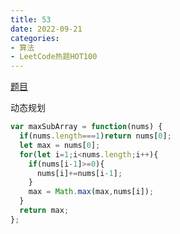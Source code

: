 ```yaml
---
title: 53
date: 2022-09-21
categories: 
- 算法
- LeetCode热题HOT100
---
```


[题目](https://leetcode.cn/problems/maximum-subarray/)

动态规划
```js
var maxSubArray = function(nums) {
  if(nums.length===1)return nums[0];
  let max = nums[0];
  for(let i=1;i<nums.length;i++){
    if(nums[i-1]>=0){
      nums[i]+=nums[i-1];
    }
    max = Math.max(max,nums[i]);
  }
  return max;
};
```